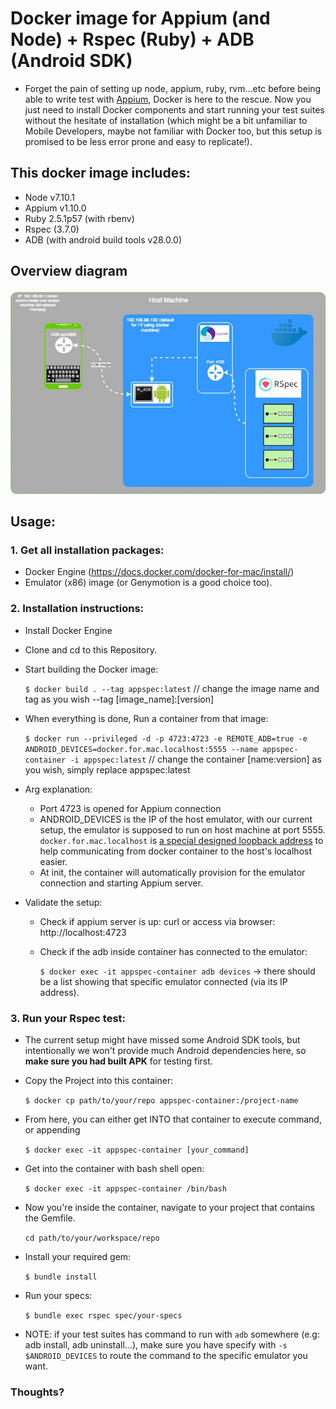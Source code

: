 # Docker image for Appium (and Node) + Rspec (Ruby) + ADB (Android SDK)
- Forget the pain of setting up node, appium, ruby, rvm...etc before being able to write test with [Appium](http://appium.io/), Docker is here to the rescue. Now you just need to install Docker components and start running your test suites without the hesitate of installation (which might be a bit unfamiliar to Mobile Developers, maybe not familiar with Docker too, but this setup is promised to be less error prone and easy to replicate!).

## This docker image includes:
  - Node v7.10.1
  - Appium v1.10.0
  - Ruby 2.5.1p57 (with rbenv)
  - Rspec (3.7.0)
  - ADB (with android build tools v28.0.0)
  
## Overview diagram
<p align="center">
  <img src="./snapshot-images/diagram.jpg" width="600"/>
</p>

## Usage:
### 1. Get all installation packages:
  - Docker Engine (https://docs.docker.com/docker-for-mac/install/)
  - Emulator (x86) image (or Genymotion is a good choice too).

### 2. Installation instructions:
  - Install Docker Engine
  - Clone and cd to this Repository.
   
  - Start building the Docker image: 
     
    `$ docker build . --tag appspec:latest` // change the image name and tag as you wish --tag [image_name]:[version]
     
  - When everything is done, Run a container from that image:
     
    `$ docker run --privileged -d -p 4723:4723 -e REMOTE_ADB=true -e ANDROID_DEVICES=docker.for.mac.localhost:5555 --name appspec-container -i appspec:latest` 
    // change the container [name:version] as you wish, simply replace appspec:latest
     
  - Arg explanation: 
    - Port 4723 is opened for Appium connection
    - ANDROID_DEVICES is the IP of the host emulator, with our current setup, the emulator is supposed to run on host machine at port 5555. `docker.for.mac.localhost` is [a special designed loopback address](https://forums.docker.com/t/accessing-host-machine-from-within-docker-container/14248/21) to help communicating from docker container to the host's localhost easier.
    - At init, the container will automatically provision for the emulator connection and starting Appium server.
  - Validate the setup:
    - Check if appium server is up: curl or access via browser: http://localhost:4723
    - Check if the adb inside container has connected to the emulator: 
        
      `$ docker exec -it appspec-container adb devices` 
      -> there should be a list showing that specific emulator connected (via its IP address).

### 3. Run your Rspec test:
  - The current setup might have missed some Android SDK tools, but intentionally we won't provide much Android dependencies here, so **make sure you had built APK** for testing first.
  - Copy the Project into this container: 
     
    `$ docker cp path/to/your/repo appspec-container:/project-name`

  - From here, you can either get INTO that container to execute command, or appending 
     
    `$ docker exec -it appspec-container [your_command]`
   
  - Get into the container with bash shell open: 
   
    `$ docker exec -it appspec-container /bin/bash`
   
  - Now you're inside the container, navigate to your project that contains the Gemfile.
   
    `cd path/to/your/workspace/repo`
   
  - Install your required gem: 
     
    `$ bundle install`
   
  - Run your specs: 
     
    `$ bundle exec rspec spec/your-specs`
   
  - NOTE: if your test suites has command to run with `adb` somewhere (e.g: adb install, adb uninstall...), make sure you have specify with `-s $ANDROID_DEVICES` to route the command to the specific emulator you want.


### Thoughts?
